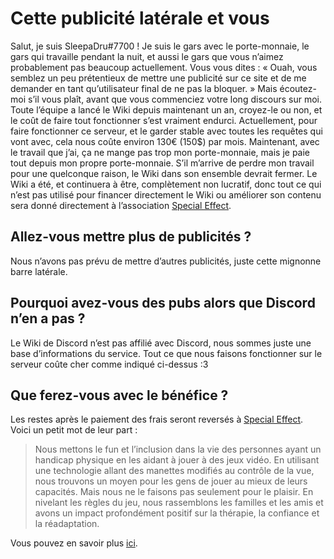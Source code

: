 <!-- TITLE: [FR] Publicités -->
<!-- SUBTITLE: Pourquoi le Wiki de Discord a une publicité, et pourquoi nous apprécierions que vous ne la bloquiez pas : Un article de blog -->

# Cette publicité latérale et vous

Salut, je suis SleepaDru#7700 ! Je suis le gars avec le porte-monnaie, le gars qui travaille pendant la nuit, et aussi le gars que vous n’aimez probablement pas beaucoup actuellement. Vous vous dites : « Ouah, vous semblez un peu prétentieux de mettre une publicité sur ce site et de me demander en tant qu’utilisateur final de ne pas la bloquer. » Mais écoutez-moi s’il vous plaît, avant que vous commenciez votre long discours sur moi. Toute l’équipe a lancé le Wiki depuis maintenant un an, croyez-le ou non, et le coût de faire tout fonctionner s’est vraiment endurci. Actuellement, pour faire fonctionner ce serveur, et le garder stable avec toutes les requêtes qui vont avec, cela nous coûte environ 130€ (150$) par mois. Maintenant, avec le travail que j’ai, ça ne mange pas trop mon porte-monnaie, mais je paie tout depuis mon propre porte-monnaie. S’il m’arrive de perdre mon travail pour une quelconque raison, le Wiki dans son ensemble devrait fermer. Le Wiki a été, et continuera à être, complètement non lucratif, donc tout ce qui n’est pas utilisé pour financer directement le Wiki ou améliorer son contenu sera donné directement à l’association [Special Effect](https://www.specialeffect.org.uk).

## Allez-vous mettre plus de publicités ?
Nous n’avons pas prévu de mettre d’autres publicités, juste cette mignonne barre latérale.

## Pourquoi avez-vous des pubs alors que Discord n’en a pas ?
Le Wiki de Discord n’est pas affilié avec Discord, nous sommes juste une base d’informations du service. Tout ce que nous faisons fonctionner sur le serveur coûte cher comme indiqué ci-dessus :3

## Que ferez-vous avec le bénéfice ?
Les restes après le paiement des frais seront reversés à [Special Effect](https://www.specialeffect.org.uk). Voici un petit mot de leur part :

> Nous mettons le fun et l’inclusion dans la vie des personnes ayant un handicap physique en les aidant à jouer à des jeux vidéo.
> En utilisant une technologie allant des manettes modifiés au contrôle de la vue, nous trouvons un moyen pour les gens de jouer au mieux de leurs capacités. Mais nous ne le faisons pas seulement pour le plaisir. En nivelant les règles du jeu, nous rassemblons les familles et les amis et avons un impact profondément positif sur la thérapie, la confiance et la réadaptation.

Vous pouvez en savoir plus [ici](https://www.specialeffect.org.uk/what-we-do).
